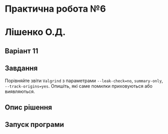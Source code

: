 # Практична робота №6
# Лiшенко О.Д.
## Варiант 11
## Завдання 

Порівняйте звіти `Valgrind` з параметрами `--leak-check=no`, `summary-only`, `--track-origins=yes`. Опишіть, які саме помилки приховуються або виявляються.

## Опис рішення






## Запуск програми
``` 


```
